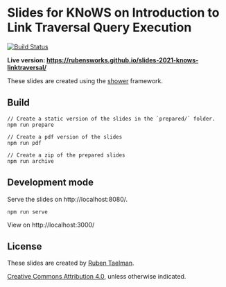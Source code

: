 # Slides for KNoWS on Introduction to Link Traversal Query Execution
[![Build Status](https://github.com/rubensworks/slides-2021-knows-linktraversal/workflows/Build%20and%20Deploy/badge.svg)](https://rubensworks.github.io/slides-2021-knows-linktraversal/)

**Live version: https://rubensworks.github.io/slides-2021-knows-linktraversal/**

These slides are created using the [shower](https://github.com/shower/shower) framework.

## Build

```
// Create a static version of the slides in the `prepared/` folder.
npm run prepare

// Create a pdf version of the slides
npm run pdf

// Create a zip of the prepared slides
npm run archive
```

## Development mode

Serve the slides on http://localhost:8080/.

```
npm run serve
```

View on http://localhost:3000/

## License

These slides are created by [Ruben Taelman](https://rubensworks.net/).

[Creative Commons Attribution 4.0](https://creativecommons.org/licenses/by/4.0/), unless otherwise indicated.
